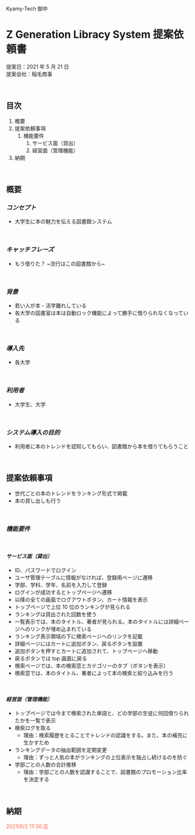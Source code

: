 Kyamy-Tech 御中

# Z Generation Libracy System 提案依頼書

提案日：2021 年 5 月 21 日<br>
提案会社：稲毛商事

<br>

## **目次**

1. 概要
2. 提案依頼事項
   1. 機能要件
      1. サービス面（貸出）
      2. 経営面（管理機能）
3. 納期

<br>

## **概要**

### _コンセプト_

- 大学生に本の魅力を伝える図書館システム

<br>

### _キャッチフレーズ_

- もう借りた？ ~流行はこの図書館から~

<br>

### _背景_

- 若い人が本・活字離れしている
- 各大学の図書室は本は自動ロック機能によって勝手に借りられなくなっている

<br>

### _導入先_

- 各大学

<br>

### _利用者_

- 大学生、大学

<br>

### _システム導入の目的_

- 利用者に本のトレンドを認知してもらい、図書館から本を借りてもらうこと

<br>

## **提案依頼事項**

- 世代ごとの本のトレンドをランキング形式で掲載
- 本の貸し出しも行う

<br>

### _機能要件_

<br>

#### _サービス面（貸出）_

- ID、パスワードでログイン
- ユーザ管理テーブルに情報がなければ、登録用ページに遷移
- 学部、学科、学年、名前を入力して登録
- ログインが成功するとトップページへ遷移
- 以降の全ての画面でログアウトボタン、カート情報を表示
- トップページで上位 10 位のランキングが見られる
- ランキングは貸出された回数を使う
- 一覧表示では、本のタイトル、著者が見られる。本のタイトルには詳細ページへのリンクが埋め込まれている
- ランキング表示領域の下に検索ページへのリンクを記載
- 詳細ページにはカートに追加ボタン、戻るボタンを設置
- 追加ボタンを押すとカートに追加されて、トップページへ移動
- 戻るボタンでは top 画面に戻る
- 検索ページでは、本の検索窓とカテゴリーのタブ（ボタンを表示）
- 検索窓では、本のタイトル、著者によって本の検索と絞り込みを行う

<br>

#### _経営面（管理機能）_

- トップページでは今まで検索された単語と、どの学部の生徒に何回借りられたかを一覧で表示
- 検索ログを取る
  - 理由：検索履歴をとることでトレンドの認識をする。また、本の補充に生かすため
- ランキングデータの抽出範囲を定期変更
  - 理由：ずっと人気の本がランキングの上位表示を独占し続けるのを防ぐ
- 学部ごとの人数の合計推移
  - 理由：学部ごとの人数を認識することで、図書館のプロモーション比率を決定する

<br>

## **納期**

<font color="Tomato">2021/6/2 17:30 迄</font>
